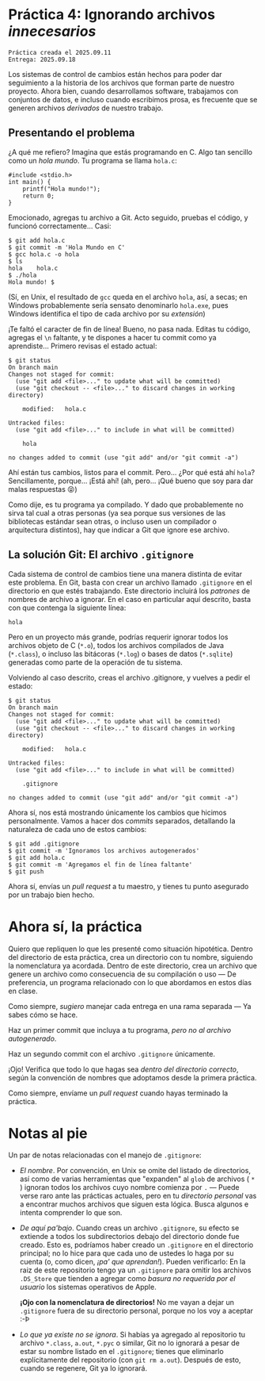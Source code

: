 # Práctica 4: Ignorando archivos *innecesarios*

    Práctica creada el 2025.09.11
	Entrega: 2025.09.18

Los sistemas de control de cambios están hechos para poder dar
seguimiento a la historia de los archivos que forman parte de nuestro
proyecto. Ahora bien, cuando desarrollamos software, trabajamos con
conjuntos de datos, e incluso cuando escribimos prosa, es frecuente
que se generen archivos *derivados* de nuestro trabajo.

## Presentando el problema

¿A qué me refiero? Imagina que estás programando en C. Algo tan
sencillo como un *hola mundo*. Tu programa se llama `hola.c`:

	#include <stdio.h>
	int main() {
	    printf("Hola mundo!");
		return 0;
	}

Emocionado, agregas tu archivo a Git. Acto seguido, pruebas el código,
y funcionó correctamente... Casi:

    $ git add hola.c
	$ git commit -m 'Hola Mundo en C'
    $ gcc hola.c -o hola
	$ ls
	hola    hola.c
	$ ./hola
	Hola mundo!	$

(Sí, en Unix, el resultado de `gcc` queda en el archivo `hola`, así, a
secas; en Windows probablemente sería sensato denominarlo `hola.exe`,
pues Windows identifica el tipo de cada archivo por su _extensión_)

¡Te faltó el caracter de fin de línea! Bueno, no pasa nada. Editas tu
código, agregas el `\n` faltante, y te dispones a hacer tu commit como
ya aprendiste... Primero revisas el estado actual:

	$ git status
	On branch main
	Changes not staged for commit:
      (use "git add <file>..." to update what will be committed)
	  (use "git checkout -- <file>..." to discard changes in working directory)

		modified:   hola.c

    Untracked files:
      (use "git add <file>..." to include in what will be committed)

    	hola

	no changes added to commit (use "git add" and/or "git commit -a")

Ahí están tus cambios, listos para el commit. Pero... ¿Por qué está
ahí `hola`? Sencillamente, porque... ¡Está ahí!  (ah, pero... ¡Qué
bueno que soy para dar malas respuestas 😝)

Como dije, es tu programa ya compilado. Y dado que probablemente no
sirva tal cual a otras personas (ya sea porque sus versiones de las
bibliotecas estándar sean otras, o incluso usen un compilador o
arquitectura distintos), hay que indicar a Git que ignore ese archivo.

## La solución Git: El archivo `.gitignore`

Cada sistema de control de cambios tiene una manera distinta de evitar
este problema. En Git, basta con crear un archivo llamado `.gitignore`
en el directorio en que estés trabajando. Este directorio incluirá los
*patrones* de nombres de archivo a ignorar. En el caso en particular
aquí descrito, basta con que contenga la siguiente línea:

    hola

Pero en un proyecto más grande, podrías requerir ignorar todos los
archivos objeto de C (`*.o`), todos los archivos compilados de Java
(`*.class`), o incluso las bitácoras (`*.log`) o bases de datos
(`*.sqlite`) generadas como parte de la operación de tu sistema.

Volviendo al caso descrito, creas el archivo .gitignore, y vuelves a
pedir el estado:

    $ git status
	On branch main
	Changes not staged for commit:
      (use "git add <file>..." to update what will be committed)
	  (use "git checkout -- <file>..." to discard changes in working directory)

		modified:   hola.c

    Untracked files:
      (use "git add <file>..." to include in what will be committed)

    	.gitignore

	no changes added to commit (use "git add" and/or "git commit -a")

Ahora sí, nos está mostrando únicamente los cambios que hicimos
personalmente. Vamos a hacer dos *commits* separados, detallando la
naturaleza de cada uno de estos cambios:

	$ git add .gitignore
	$ git commit -m 'Ignoramos los archivos autogenerados'
	$ git add hola.c
	$ git commit -m 'Agregamos el fin de línea faltante'
	$ git push

Ahora sí, envías un *pull request* a tu maestro, y tienes tu punto
asegurado por un trabajo bien hecho.

# Ahora sí, la práctica

Quiero que repliquen lo que les presenté como situación hipotética. Dentro del
directorio de esta práctica, crea un directorio con tu nombre, siguiendo la
nomenclatura ya acordada. Dentro de este directorio, crea un archivo que genere
un archivo como consecuencia de su compilación o uso — De preferencia, un
programa relacionado con lo que abordamos en estos días en clase.

Como siempre, *sugiero* manejar cada entrega en una rama separada — Ya sabes
cómo se hace.

Haz un primer commit que incluya a tu programa, *pero no al archivo
autogenerado*.

Haz un segundo commit con el archivo `.gitignore` únicamente.

¡Ojo! Verifica que todo lo que hagas sea *dentro del directorio correcto*, según
la convención de nombres que adoptamos desde la primera práctica.

Como siempre, envíame un *pull request* cuando hayas terminado la
práctica.

# Notas al pie

Un par de notas relacionadas con el manejo de `.gitignore`:

- *El nombre*. Por convención, en Unix se omite del listado de
  directorios, así como de varias herramientas que "expanden" al
  `glob` de archivos ( `*` ) ignoran todos los archivos cuyo nombre
  comienza por `.` — Puede verse raro ante las prácticas actuales,
  pero en tu *directorio personal* vas a encontrar muchos archivos que
  siguen esta lógica. Busca algunos e intenta comprender lo que son.

- *De aquí pa'bajo*. Cuando creas un archivo `.gitignore`, su efecto
  se extiende a todos los subdirectorios debajo del directorio donde
  fue creado. Esto es, podríamos haber creado un `.gitignore` en el
  directorio principal; no lo hice para que cada uno de ustedes lo
  haga por su cuenta (o, como dicen, *¡pa' que aprendan!*). Pueden verificarlo:
  En la raiz de este repositorio tengo ya un `.gitignore` para omitir los
  archivos `.DS_Store` que tienden a agregar como *basura no requerida por el
  usuario* los sistemas operativos de Apple.

  **¡Ojo con la nomenclatura de directorios!** No me vayan a dejar un
  `.gitignore` fuera de su directorio personal, porque no los voy a aceptar
  :-Þ

- *Lo que ya existe no se ignora*. Si habías ya agregado al
  repositorio tu archivo `*.class`, `a.out`, `*.pyc` o similar, Git no
  lo ignorará a pesar de estar su nombre listado en el `.gitignore`;
  tienes que eliminarlo explícitamente del repositorio (con `git rm
  a.out`). Después de esto, cuando se regenere, Git ya lo ignorará.
